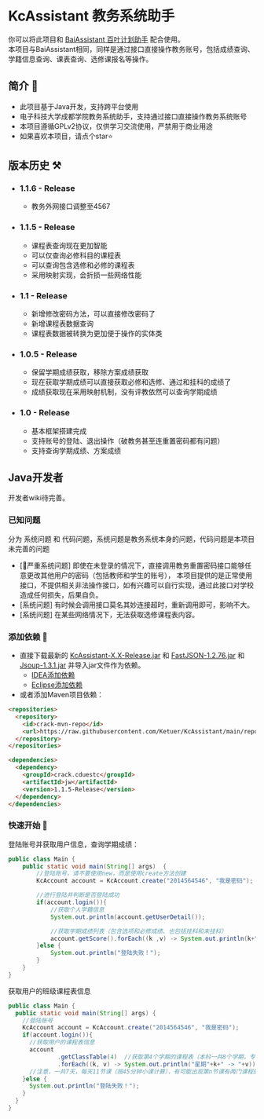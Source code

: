 # KcAssistant 教务系统助手
你可以将此项目和 [BaiAssistant 百叶计划助手](https://github.com/Ketuer/BaiAssistant) 配合使用。</br>
本项目与BaiAssistant相同，同样是通过接口直接操作教务账号，包括成绩查询、学籍信息查询、课表查询、选修课报名等操作。</br>

## 简介 🍎
* 此项目基于Java开发，支持跨平台使用
* 电子科技大学成都学院教务系统助手，支持通过接口直接操作教务系统账号
* 本项目遵循GPLv2协议，仅供学习交流使用，严禁用于商业用途
* 如果喜欢本项目，请点个star⭐️

## 版本历史 ⚒
* ### 1.1.6 - Release
  * 教务外网接口调整至4567
* ### 1.1.5 - Release
  * 课程表查询现在更加智能
  * 可以仅查询必修科目的课程表
  * 可以查询包含选修和必修的课程表
  * 采用映射实现，会折损一些网络性能
* ### 1.1 - Release
    * 新增修改密码方法，可以直接修改密码了
    * 新增课程表数据查询
    * 课程表数据被转换为更加便于操作的实体类
* ### 1.0.5 - Release
    * 保留学期成绩获取，移除方案成绩获取
    * 现在获取学期成绩可以直接获取必修和选修、通过和挂科的成绩了
    * 成绩获取现在采用映射机制，没有评教依然可以查询学期成绩
* ### 1.0 - Release
    * 基本框架搭建完成
    * 支持账号的登陆、退出操作（破教务甚至连重置密码都有问题）
    * 支持查询学期成绩、方案成绩

## Java开发者
开发者wiki待完善。

### 已知问题
分为 系统问题 和 代码问题，系统问题是教务系统本身的问题，代码问题是本项目未完善的问题
* [🚦严重系统问题] 即使在未登录的情况下，直接调用教务重置密码接口能够任意更改其他用户的密码（包括教师和学生的账号），
  本项目提供的是正常使用接口，不提供相关非法操作接口，如有兴趣可以自行实现，通过此接口对学校造成任何损失，后果自负。
* [系统问题] 有时候会调用接口莫名其妙连接超时，重新调用即可，影响不大。
* [系统问题] 在某些网络情况下，无法获取选修课程表内容。

### 添加依赖 🔮
* 直接下载最新的 [KcAssistant-X.X-Release.jar](https://github.com/Ketuer/KcAssistant/releases/) 和 [FastJSON-1.2.76.jar](https://repo1.maven.org/maven2/com/alibaba/fastjson/1.2.76/fastjson-1.2.76.jar) 和 [Jsoup-1.3.1.jar](https://repo1.maven.org/maven2/org/jsoup/jsoup/1.13.1/jsoup-1.13.1.jar) 并导入jar文件作为依赖。
    * [IDEA添加依赖](https://jingyan.baidu.com/article/e2284b2bb82806e2e6118dbf.html)
    * [Eclipse添加依赖](https://jingyan.baidu.com/article/db55b609aa8b1e4ba20a2f4b.html) 
* 或者添加Maven项目依赖：
```html
<repositories>
  <repository>
    <id>crack-mvn-repo</id>
    <url>https://raw.githubusercontent.com/Ketuer/KcAssistant/main/repo</url>
  </repository>
</repositories>

<dependencies>
  <dependency>
    <groupId>crack.cduestc</groupId>
    <artifactId>jw</artifactId>
    <version>1.1.5-Release</version>
  </dependency>
</dependencies>
```

### 快速开始 🔫
登陆账号并获取用户信息，查询学期成绩：
```java
public class Main {
    public static void main(String[] args)  {
        //登陆账号，请不要使用new，而是使用create方法创建
        KcAccount account = KcAccount.create("2014564546", "我是密码");

        //进行登陆并判断是否登陆成功
        if(account.login()){
            //获取个人学籍信息
            System.out.println(account.getUserDetail());

            //获取学期成绩列表（包含选项和必修成绩、也包括挂科和未挂科）
            account.getScore().forEach((k ,v) -> System.out.println(k+" -> ("+v.size()+")"+v));
        }else {
            System.out.println("登陆失败！");
        }
    }
}
```
获取用户的班级课程表信息
```java
public class Main {
  public static void main(String[] args) {
    //登陆账号
    KcAccount account = KcAccount.create("2014564546", "我是密码");
    if(account.login()){
      //获取用户的课程表信息
      account
              .getClassTable(4)  //获取第4个学期的课程表（本科一共8个学期，专科一共6个学期，范围1~8/1~6）
              .forEach((k, v) -> System.out.println("星期"+k+" -> "+v));   //将每天的课程打印到控制台
      //注意，一共7天，每天11节课（按45分钟小课计算），有可能出现第n节课有两门课程的情况，所以是以List方式存储
    }else {
      System.out.println("登陆失败！");
    }
  }
}
```
